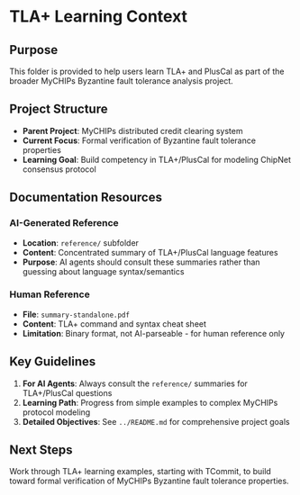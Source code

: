 # TLA+ Learning Context

## Purpose
This folder is provided to help users learn TLA+ and PlusCal as part of the broader MyCHIPs Byzantine fault tolerance analysis project.

## Project Structure
- **Parent Project**: MyCHIPs distributed credit clearing system
- **Current Focus**: Formal verification of Byzantine fault tolerance properties
- **Learning Goal**: Build competency in TLA+/PlusCal for modeling ChipNet consensus protocol

## Documentation Resources

### AI-Generated Reference
- **Location**: `reference/` subfolder  
- **Content**: Concentrated summary of TLA+/PlusCal language features
- **Purpose**: AI agents should consult these summaries rather than guessing about language syntax/semantics

### Human Reference  
- **File**: `summary-standalone.pdf`
- **Content**: TLA+ command and syntax cheat sheet
- **Limitation**: Binary format, not AI-parseable - for human reference only

## Key Guidelines
1. **For AI Agents**: Always consult the `reference/` summaries for TLA+/PlusCal questions
2. **Learning Path**: Progress from simple examples to complex MyCHIPs protocol modeling
3. **Detailed Objectives**: See `../README.md` for comprehensive project goals

## Next Steps
Work through TLA+ learning examples, starting with TCommit, to build toward formal verification of MyCHIPs Byzantine fault tolerance properties.
